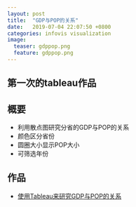 ```yaml
---
layout: post
title:  "GDP与POP的关系"
date:   2019-07-04 22:07:50 +0800
categories: infovis visualization
image:
  teaser: gdppop.png
  feature: gdppop.png
---
```


## 第一次的tableau作品

## 概要

- 利用散点图研究分省的GDP与POP的关系
- 颜色区分省份
- 圆圈大小显示POP大小
- 可筛选年份

## 作品

- <a href="https://public.tableau.com/views/gdppop/1?:embed=y&:display_count=yes" target="_blank">使用Tableau来研究GDP与POP的关系</a>
